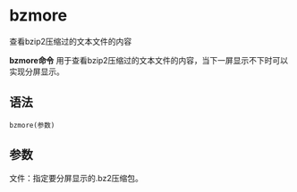 # bzmore

查看bzip2压缩过的文本文件的内容


**bzmore命令** 用于查看bzip2压缩过的文本文件的内容，当下一屏显示不下时可以实现分屏显示。

##  语法

```
bzmore(参数)
```

##  参数

文件：指定要分屏显示的.bz2压缩包。


